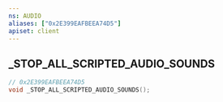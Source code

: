```yaml
---
ns: AUDIO
aliases: ["0x2E399EAFBEEA74D5"]
apiset: client
---
```

## _STOP_ALL_SCRIPTED_AUDIO_SOUNDS

```c
// 0x2E399EAFBEEA74D5
void _STOP_ALL_SCRIPTED_AUDIO_SOUNDS();
```





